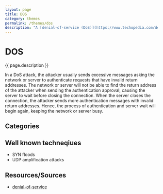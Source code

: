 ```yaml
---
layout: page
title: DOS
category: themes
permalink: /themes/dos
description: "A [denial-of-service (DoS)](https://www.techopedia.com/definition/24841/denial-of-service-attack-dos) is any type of attack where the attackers (hackers) attempt to prevent legitimate users from accessing the service. "
---
```

# DOS

{{ page.description }} 

In a DoS attack, the attacker usually sends excessive messages asking the network or server to authenticate requests that have invalid return addresses. The network or server will not be able to find the return address of the attacker when sending the authentication approval, causing the server to wait before closing the connection. When the server closes the connection, the attacker sends more authentication messages with invalid return addresses. Hence, the process of authentication and server wait will begin again, keeping the network or server busy.


## Categories

## Well known techneqiues

* SYN floods
* UDP amplification attacks

## Resources/Sources

* [denial-of-service](https://www.techopedia.com/definition/24841/denial-of-service-attack-dos)